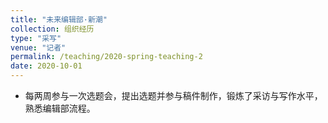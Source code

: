 ```yaml
---
title: "未来编辑部·新潮"
collection: 组织经历
type: "采写"
venue: "记者"
permalink: /teaching/2020-spring-teaching-2
date: 2020-10-01
---
```


* 每两周参与一次选题会，提出选题并参与稿件制作，锻炼了采访与写作水平，熟悉编辑部流程。
